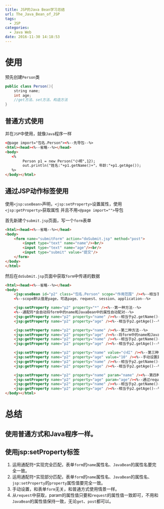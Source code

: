 ```yaml
---
title: JSP的Java Bean学习总结
url: The_Java_Bean_of_JSP
tags:
  - JSP
categories:
  - Java Web
date: 2016-11-30 14:18:53
---
```


# 使用
预先创建`Person`类
```java
public class Person(){
    string name;
    int age;
    //get方法、set方法、构造方法
}
```
<!-- more -->

## 普通方式使用
并在`JSP`中使用，就像`Java`程序一样
```html
<@page import="包名.Person"><%--先导包--%>
<html><head><%--省略--%></head>
<body>
   <%
        Person p1 = new Person("小明",12);
        out.println("姓名:"+p1.getName()+"，年龄:"+p1.getAge());
   %>
</body></html>
```

## 通过JSP动作标签使用
使用`<jsp:useBean>`声明，`<jsp:setProperty>`设置属性，使用`<jsp:getProperty>`获取属性
并且不用`<@page import="">`导包

首先新建个`submit.jsp`页面，写一个`form`表单
```html
<html><head><%--省略--%></head>
<body>
    <form name="submitForm" action="doSubmit.jsp" method="post">
        <input type="text" name="name"/><br/>
        <input type="text" name="age"/><br/>
        <input type="submit" value="提交"/>
    </form>
</body>
</html>
```
然后在`doSubmit.jsp`页面中获取`form`中传递的数据
```html
<html><head><%--省略--%></head>
<body>
    <jsp:useBean id="p2" class="包名.Person" scope="作用范围" /><%--相当于Person p2 = new Person();--%>
    <%--scope默认值是page，可选page、request、session、application--%>

    <jsp:setProperty name="p2" property="*" /><%--第一种方法--%>
    <%--通配符*会自动将form中的name和JavaBean中的属性自动配对--%>
    <jsp:getProperty name="p2" property="name" /><%--相当于p2.getName()--%>
    <jsp:getProperty name="p2" property="age" /><%--相当于p2.getAge()--%>

    <jsp:setProperty name="p2" property="name" /><%--第二种方法--%>
    <jsp:setProperty name="p2" property="age" /><%--将form中的name和JavaBean中的属性自动配对--%>
    <jsp:getProperty name="p2" property="name" /><%--相当于p2.getName()--%>
    <jsp:getProperty name="p2" property="age" /><%--相当于p2.getAge()--%>

    <jsp:setProperty name="p2" property="name" value="小红" /><%--第三种方法--%>
    <jsp:setProperty name="p2" property="age" value="10" /><%--手动设置属性--%>
    <jsp:getProperty name="p2" property="name" /><%--相当于p2.getName()--%>
    <jsp:getProperty name="p2" property="age" /><%--相当于p2.getAge()--%>

    <jsp:setProperty name="p2" property="name" param="name" /><%--第四种方法--%>
    <jsp:setProperty name="p2" property="age" param="age"/><%--通过request获取传递参数--%>
    <jsp:getProperty name="p2" property="name" /><%--相当于p2.getName()--%>
    <jsp:getProperty name="p2" property="age" /><%--相当于p2.getAge()--%>
</body></html>
```

# 总结
## 使用普通方式和Java程序一样。
## 使用jsp:setProperty标签
1. 运用通配符`*`实现完全匹配，表单`form`的`name`属性名、`JavaBean`的属性名要完全一致。
1. 运用通配符`*`实现部分匹配，表单`form`的`name`属性名、`JavaBean`的属性名、`jsp:setProperty`的`property`属性值要完全一致。
1. 手动设置，和表单`form`无关，和普通方式使用情景一样。
1. 从`request`中获取，param的属性值只要和`request`的属性值一致即可，不用和`JavaBean`的属性值保持一致，无论`get`、`post`都可以。

